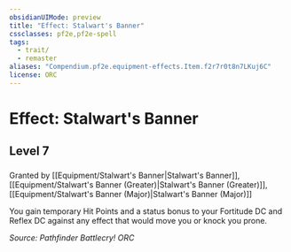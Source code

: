 ```yaml
---
obsidianUIMode: preview
title: "Effect: Stalwart's Banner"
cssclasses: pf2e,pf2e-spell
tags:
  - trait/
  - remaster
aliases: "Compendium.pf2e.equipment-effects.Item.f2r7r0t8n7LKuj6C"
license: ORC
---
```

# Effect: Stalwart's Banner
## Level 7
### 






Granted by [[Equipment/Stalwart's Banner|Stalwart's Banner]], [[Equipment/Stalwart's Banner (Greater)|Stalwart's Banner (Greater)]], [[Equipment/Stalwart's Banner (Major)|Stalwart's Banner (Major)]]

You gain temporary Hit Points and a status bonus to your Fortitude DC and Reflex DC against any effect that would move you or knock you prone.

*Source: Pathfinder Battlecry!*
*ORC*